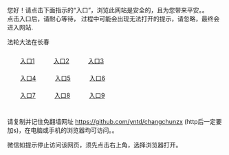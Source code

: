 您好！请点击下面指示的“入口”，浏览此网站是安全的，且为您带来平安。。 <br/>
点击入口后，请耐心等待， 过程中可能会出现无法打开的提示，请忽略，最终会进入网站. </br>

法轮大法在长春<br/>
<div style="padding:10px"><a style="margin:20px" target="_blank" href="https://despizk7eh9h6.cloudfront.net/2Qpsp?fsywpxqe" id="ccLink1" rel="nofollow">入口1</a> <a target="_blank" style="margin:20px" href="https://d1x83pggzxy04.cloudfront.net/2Qpsp?eyuuoml" id="ccLink2" rel="nofollow">入口2</a> <a style="margin:20px" target="_blank" href="https://d20s9q304qzsnu.cloudfront.net/2Qpsp?lxfrq" id="ccLink3" rel="nofollow">入口3</a></div>

<div style="padding:10px" ><a style="margin:20px" target="_blank" href="https://despizk7eh9h6.cloudfront.net/2Qpsp?fsywpxqe" id="ccLink4" rel="nofollow">入口4</a> <a style="margin:20px" href="https://d1x83pggzxy04.cloudfront.net/2Qpsp?eyuuoml" target="_blank" id="ccLink5" rel="nofollow">入口5</a> <a style="margin:20px" href="https://d20s9q304qzsnu.cloudfront.net/2Qpsp?lxfrq" target="_blank" id="ccLink6" rel="nofollow">入口6</a></div>

<div style="padding:10px"><a style="margin:20px" target="_blank" href="https://despizk7eh9h6.cloudfront.net/2Qpsp?fsywpxqe" id="ccLink7" rel="nofollow">入口7</a> <a style="margin:20px" href="https://d1x83pggzxy04.cloudfront.net/2Qpsp?eyuuoml" target="_blank" id="ccLink8" rel="nofollow">入口8</a> <a style="margin:20px" target="_blank" href="https://d20s9q304qzsnu.cloudfront.net/2Qpsp?lxfrq" id="ccLink9" rel="nofollow">入口9</a></div>

<br/>



请复制并记住免翻墙网址 https://github.com/yntd/changchunzx (http后一定要加s)，在电脑或手机的浏览器均可访问。。<br/>

微信如提示停止访问该网页，须先点击右上角，选择浏览器打开。

